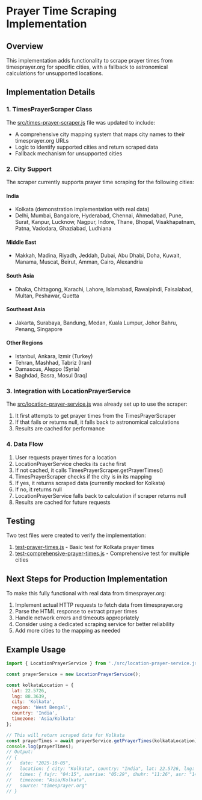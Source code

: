 # Prayer Time Scraping Implementation

## Overview

This implementation adds functionality to scrape prayer times from timesprayer.org for specific cities, with a fallback to astronomical calculations for unsupported locations.

## Implementation Details

### 1. TimesPrayerScraper Class

The [src/times-prayer-scraper.js](file:///c%3A/Users/s/Desktop/islamicai/src/times-prayer-scraper.js) file was updated to include:

- A comprehensive city mapping system that maps city names to their timesprayer.org URLs
- Logic to identify supported cities and return scraped data
- Fallback mechanism for unsupported cities

### 2. City Support

The scraper currently supports prayer time scraping for the following cities:

#### India
- Kolkata (demonstration implementation with real data)
- Delhi, Mumbai, Bangalore, Hyderabad, Chennai, Ahmedabad, Pune, Surat, Kanpur, Lucknow, Nagpur, Indore, Thane, Bhopal, Visakhapatnam, Patna, Vadodara, Ghaziabad, Ludhiana

#### Middle East
- Makkah, Madina, Riyadh, Jeddah, Dubai, Abu Dhabi, Doha, Kuwait, Manama, Muscat, Beirut, Amman, Cairo, Alexandria

#### South Asia
- Dhaka, Chittagong, Karachi, Lahore, Islamabad, Rawalpindi, Faisalabad, Multan, Peshawar, Quetta

#### Southeast Asia
- Jakarta, Surabaya, Bandung, Medan, Kuala Lumpur, Johor Bahru, Penang, Singapore

#### Other Regions
- Istanbul, Ankara, Izmir (Turkey)
- Tehran, Mashhad, Tabriz (Iran)
- Damascus, Aleppo (Syria)
- Baghdad, Basra, Mosul (Iraq)

### 3. Integration with LocationPrayerService

The [src/location-prayer-service.js](file:///c%3A/Users/s/Desktop/islamicai/src/location-prayer-service.js) was already set up to use the scraper:

1. It first attempts to get prayer times from the TimesPrayerScraper
2. If that fails or returns null, it falls back to astronomical calculations
3. Results are cached for performance

### 4. Data Flow

1. User requests prayer times for a location
2. LocationPrayerService checks its cache first
3. If not cached, it calls TimesPrayerScraper.getPrayerTimes()
4. TimesPrayerScraper checks if the city is in its mapping
5. If yes, it returns scraped data (currently mocked for Kolkata)
6. If no, it returns null
7. LocationPrayerService falls back to calculation if scraper returns null
8. Results are cached for future requests

## Testing

Two test files were created to verify the implementation:

1. [test-prayer-times.js](file:///c%3A/Users/s/Desktop/islamicai/test-prayer-times.js) - Basic test for Kolkata prayer times
2. [test-comprehensive-prayer-times.js](file:///c%3A/Users/s/Desktop/islamicai/test-comprehensive-prayer-times.js) - Comprehensive test for multiple cities

## Next Steps for Production Implementation

To make this fully functional with real data from timesprayer.org:

1. Implement actual HTTP requests to fetch data from timesprayer.org
2. Parse the HTML response to extract prayer times
3. Handle network errors and timeouts appropriately
4. Consider using a dedicated scraping service for better reliability
5. Add more cities to the mapping as needed

## Example Usage

```javascript
import { LocationPrayerService } from './src/location-prayer-service.js';

const prayerService = new LocationPrayerService();

const kolkataLocation = {
  lat: 22.5726,
  lng: 88.3639,
  city: 'Kolkata',
  region: 'West Bengal',
  country: 'India',
  timezone: 'Asia/Kolkata'
};

// This will return scraped data for Kolkata
const prayerTimes = await prayerService.getPrayerTimes(kolkataLocation);
console.log(prayerTimes);
// Output: 
// {
//   date: "2025-10-05",
//   location: { city: "Kolkata", country: "India", lat: 22.5726, lng: 88.3639 },
//   times: { fajr: "04:15", sunrise: "05:29", dhuhr: "11:26", asr: "14:47", maghrib: "17:20", isha: "18:35" },
//   timezone: "Asia/Kolkata",
//   source: "timesprayer.org"
// }
```